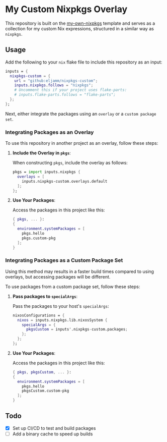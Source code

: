 # My Custom Nixpkgs Overlay

This repository is built on the [my-own-nixpkgs](https://github.com/drupol/my-own-nixpkgs) template and serves as a collection for my custom Nix expressions, structured in a similar way as `nixpkgs`.

## Usage

Add the following to your `nix` flake file to include this repository as an input:

```nix
inputs = {
  nixpkgs-custom = {
    url = "github:eljamm/nixpkgs-custom";
    inputs.nixpkgs.follows = "nixpkgs";
    # Uncomment this if your project uses flake-parts:
    # inputs.flake-parts.follows = "flake-parts"; 
  };
};
```

Next, either integrate the packages using an `overlay` or a `custom package set`.

### Integrating Packages as an Overlay

To use this repository in another project as an overlay, follow these steps:

1. **Include the Overlay in `pkgs`**:

    When constructing `pkgs`, include the overlay as follows:

    ```nix
    pkgs = import inputs.nixpkgs {
      overlays = [
        inputs.nixpkgs-custom.overlays.default
      ];
    };
    ```

1. **Use Your Packages**:

    Access the packages in this project like this:

    ```nix
    { pkgs, ... }:
    {
      environment.systemPackages = [
        pkgs.hello
        pkgs.custom-pkg
      ];
    }
    ```

### Integrating Packages as a Custom Package Set

Using this method may results in a faster build times compared to using overlays, but accessing packages will be different.

To use packages from a custom package set, follow these steps:

1. **Pass packages to `specialArgs`**:

    Pass the packages to your host's `specialArgs`:

    ```nix
    nixosConfigurations = {
      nixos = inputs.nixpkgs.lib.nixosSystem {
        specialArgs = {
          pkgsCustom = inputs'.nixpkgs-custom.packages;
        };
      };
    };
    ```

1. **Use Your Packages**:

    Access the packages in this project like this:

    ```nix
    { pkgs, pkgsCustom, ... }:
    {
      environment.systemPackages = [
        pkgs.hello
        pkgsCustom.custom-pkg
      ];
    }
    ```

## Todo

- [x] Set up CI/CD to test and build packages
- [ ] Add a binary cache to speed up builds

